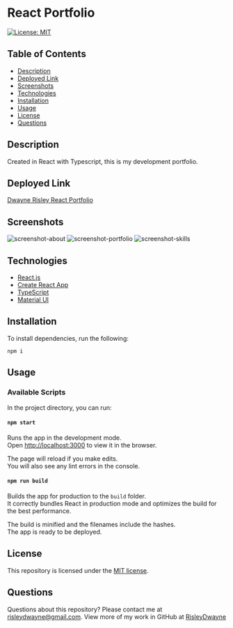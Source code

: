 # React Portfolio

[![License: MIT](https://img.shields.io/github/license/risleydwayne/react-?style=plastic)](./LICENSE)

## Table of Contents

* [Description](#description)
* [Deployed Link](#deployed-link)
* [Screenshots](#screenshots)
* [Technologies](#technologies)
* [Installation](#installation)
* [Usage](#usage)
* [License](#license)
* [Questions](#questions)

## Description
Created in React with Typescript, this is my development portfolio.

## Deployed Link

[Dwayne Risley React Portfolio](https://risleydwayne.github.io/react-portfolio/)

## Screenshots

![screenshot-about](https://user-images.githubusercontent.com/18751823/98993435-1356ae00-24f4-11eb-9869-5e2243af09d9.png)
![screenshot-portfolio](https://user-images.githubusercontent.com/18751823/98993516-33866d00-24f4-11eb-9757-98b2e4a203fd.png)
![screenshot-skills](https://user-images.githubusercontent.com/18751823/98993602-4bf68780-24f4-11eb-97eb-39a0b4083c46.png)

## Technologies

* [React.js](https://reactjs.org/)
* [Create React App](https://github.com/facebook/create-react-app)
* [TypeScript](https://www.typescriptlang.org/)
* [Material UI](https://material-ui.com/)



## Installation

To install dependencies, run the following:

`
npm i
`


## Usage

### Available Scripts

In the project directory, you can run:

#### `npm start`

Runs the app in the development mode.\
Open [http://localhost:3000](http://localhost:3000) to view it in the browser.

The page will reload if you make edits.\
You will also see any lint errors in the console.


#### `npm run build`

Builds the app for production to the `build` folder.\
It correctly bundles React in production mode and optimizes the build for the best performance.

The build is minified and the filenames include the hashes.\
The app is ready to be deployed.

## License

This repository is licensed under the [MIT license](./LICENSE).

## Questions

Questions about this repository? Please contact me at [risleydwayne@gmail.com](mailto:risleydwayne@gmail.com). View more of my work in GitHub at [RisleyDwayne](https://github.com/risleydwayne) 